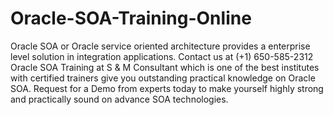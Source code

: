 # Oracle-SOA-Training-Online
Oracle SOA or Oracle service oriented architecture provides a enterprise level solution in integration applications. 
Contact us at (+1) 650-585-2312 Oracle SOA Training at S & M Consultant which is one of the best institutes with certified trainers give you outstanding practical knowledge on Oracle SOA.  Request for a Demo from experts today to make yourself highly strong and practically sound on advance SOA technologies. 
